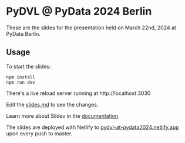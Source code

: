 # PyDVL @ PyData 2024 Berlin

These are the slides for the presentation held on March 22nd, 2024 at PyData Berlin.


## Usage

To start the slides:

```shell
npm install
npm run dev
```

There's a live reload server running at http://localhost:3030

Edit the [slides.md](./slides.md) to see the changes.

Learn more about Slidev in the [documentation](https://sli.dev/).

The slides are deployed with Netlify to
[pydvl-at-pydata2024.netlify.app](https://pydvl-at-pydata2024.netlify.app/)
upon every push to master.